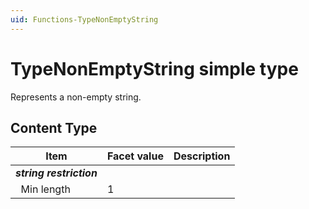 ```yaml
---
uid: Functions-TypeNonEmptyString
---
```


# TypeNonEmptyString simple type

Represents a non-empty string.

## Content Type

|Item|Facet value|Description|
|--- |--- |--- |
|***string restriction***|||
|&nbsp;&nbsp;Min length|1||
